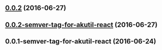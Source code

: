 <a name="0.0.2"></a>
## [0.0.2](https://aui-team-bot/https://bitbucket.org/atlassian/atlaskit-spike/compare/0.0.2-semver-tag-for-akutil-react...v0.0.2) (2016-06-27)



<a name="0.0.2-semver-tag-for-akutil-react"></a>
## [0.0.2-semver-tag-for-akutil-react](https://aui-team-bot/https://bitbucket.org/atlassian/atlaskit-spike/compare/0.0.1-semver-tag-for-akutil-react...0.0.2-semver-tag-for-akutil-react) (2016-06-27)



<a name="0.0.1-semver-tag-for-akutil-react"></a>
## 0.0.1-semver-tag-for-akutil-react (2016-06-24)



